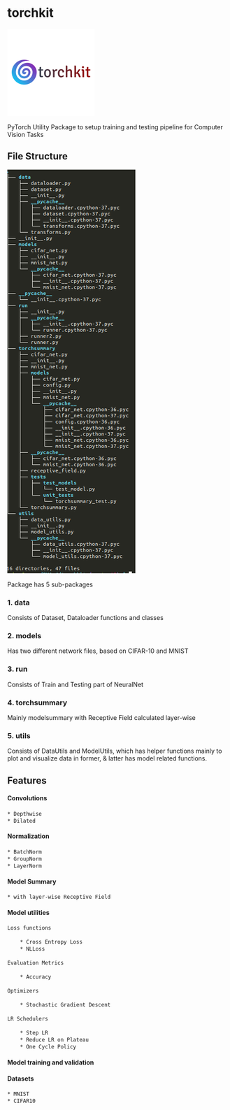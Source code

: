 # torchkit

![](https://github.com/Gilf641/EVA-6/blob/master/torchkit/torchkit.png)

PyTorch Utility Package to setup training and testing pipeline for Computer Vision Tasks

## File Structure

![](https://github.com/Gilf641/EVA-6/blob/master/torchkit/treestructure.png)

Package has 5 sub-packages

### 1. data
Consists of Dataset, Dataloader functions and classes

### 2. models 
Has two different network files, based on CIFAR-10 and MNIST

### 3. run
Consists of Train and Testing part of NeuralNet

### 4. torchsummary
Mainly modelsummary with Receptive Field calculated layer-wise

### 5. utils
Consists of DataUtils and ModelUtils, which has helper functions mainly to plot and visualize data in former, & latter has model related functions.


## Features

#### Convolutions
    * Depthwise
    * Dilated 

#### Normalization
    * BatchNorm
    * GroupNorm
    * LayerNorm


#### Model Summary

    * with layer-wise Receptive Field

#### Model utilities

    Loss functions

        * Cross Entropy Loss
        * NLLoss

    Evaluation Metrics

        * Accuracy

    Optimizers

        * Stochastic Gradient Descent

    LR Schedulers

        * Step LR
        * Reduce LR on Plateau
        * One Cycle Policy




#### Model training and validation
    


#### Datasets

    * MNIST
    * CIFAR10
  


